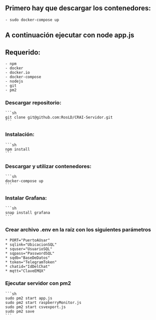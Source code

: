 ## Primero hay que descargar los contenedores:

    - sudo docker-compose up

## A continuación ejecutar con node app.js

## Requerido:

    - npm
    - docker
    - docker.io
    - docker-compose
    - nodejs
    - git
    - pm2
 
### Descargar repositorio:

    ```sh
    git clone git@github.com:RosLD/CRAI-Servidor.git
    ```

### Instalación:

    ```sh
    npm install
    ```
    
### Descargar y utilizar contenedores:

    ```sh
    docker-compose up
    ```
   
### Instalar Grafana:

    ```sh
    snap install grafana
    ```
    
### Crear archivo .env en la raíz con los siguientes parámetros

    * PORT="PuertoAUsar"
    * sqlink="UbicacionSQL"
    * squser="UsuarioSQL"
    * sqpass="PasswordSQL"
    * sqdb="BaseDeDatos"
    * token="TelegramToken"
    * chatid="IdDelChat"
    * mqtt="ClaveEMQX"

### Ejecutar servidor con pm2

    ```sh
    sudo pm2 start app.js
    sudo pm2 start raspberryMonitor.js
    sudo pm2 start csvexport.js
    sudo pm2 save
    ```
 
